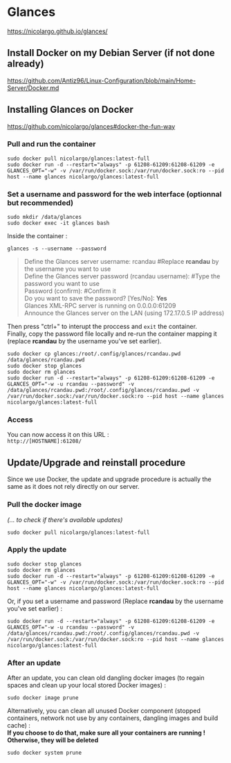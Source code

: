 # Glances

https://nicolargo.github.io/glances/

## Install Docker on my Debian Server (if not done already)

https://github.com/Antiz96/Linux-Configuration/blob/main/Home-Server/Docker.md

## Installing Glances on Docker

https://github.com/nicolargo/glances#docker-the-fun-way

### Pull and run the container

```
sudo docker pull nicolargo/glances:latest-full 
sudo docker run -d --restart="always" -p 61208-61209:61208-61209 -e GLANCES_OPT="-w" -v /var/run/docker.sock:/var/run/docker.sock:ro --pid host --name glances nicolargo/glances:latest-full
```

### Set a username and password for the web interface (optionnal but recommended)

```
sudo mkdir /data/glances
sudo docker exec -it glances bash
```

Inside the container :  

```
glances -s --username --password
```
> Define the Glances server username: rcandau #Replace **rcandau** by the username you want to use  
> Define the Glances server password (rcandau username): #Type the password you want to use   
> Password (confirm): #Confirm it  
> Do you want to save the password? [Yes/No]: **Yes**  
> Glances XML-RPC server is running on 0.0.0.0:61209  
> Announce the Glances server on the LAN (using 172.17.0.5 IP address)  
  
Then press "ctrl+\" to interupt the proccess and `exit` the container.    
Finally, copy the password file locally and re-run the container mapping it (replace **rcandau** by the username you've set earlier).    

```
sudo docker cp glances:/root/.config/glances/rcandau.pwd /data/glances/rcandau.pwd
sudo docker stop glances
sudo docker rm glances
sudo docker run -d --restart="always" -p 61208-61209:61208-61209 -e GLANCES_OPT="-w -u rcandau --password" -v /data/glances/rcandau.pwd:/root/.config/glances/rcandau.pwd -v /var/run/docker.sock:/var/run/docker.sock:ro --pid host --name glances nicolargo/glances:latest-full
```

### Access

You can now access it on this URL :  
`http://[HOSTNAME]:61208/` 

## Update/Upgrade and reinstall procedure

Since we use Docker, the update and upgrade procedure is actually the same as it does not rely directly on our server.  

### Pull the docker image 

*(... to check if there's available updates)*  

```
sudo docker pull nicolargo/glances:latest-full
```

### Apply the update

```
sudo docker stop glances
sudo docker rm glances
sudo docker run -d --restart="always" -p 61208-61209:61208-61209 -e GLANCES_OPT="-w" -v /var/run/docker.sock:/var/run/docker.sock:ro --pid host --name glances nicolargo/glances:latest-full
```

Or, if you set a username and password (Replace **rcandau** by the username you've set earlier) :

```
sudo docker run -d --restart="always" -p 61208-61209:61208-61209 -e GLANCES_OPT="-w -u rcandau --password" -v /data/glances/rcandau.pwd:/root/.config/glances/rcandau.pwd -v /var/run/docker.sock:/var/run/docker.sock:ro --pid host --name glances nicolargo/glances:latest-full
```

### After an update 

After an update, you can clean old dangling docker images (to regain spaces and clean up your local stored Docker images) :  

```
sudo docker image prune
```

Alternatively, you can clean all unused Docker component (stopped containers, network not use by any containers, dangling images and build cache) :  
**If you choose to do that, make sure all your containers are running ! Otherwise, they will be deleted**

```
sudo docker system prune
```
